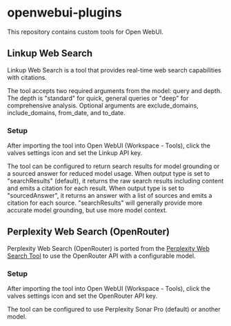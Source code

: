 # openwebui-plugins

This repository contains custom tools for Open WebUI.

## Linkup Web Search

Linkup Web Search is a tool that provides real-time web search capabilities with citations.

The tool accepts two required arguments from the model: query and depth. The depth is "standard" for quick, general queries or "deep" for comprehensive analysis. Optional arguments are exclude_domains, include_domains, from_date, and to_date.

### Setup

After importing the tool into Open WebUI (Workspace - Tools), click the valves settings icon and set the Linkup API key.

The tool can be configured to return search results for model grounding or a sourced answer for reduced model usage. When output type is set to "searchResults" (default), it returns the raw search results including content and emits a citation for each result. When output type is set to "sourcedAnswer", it returns an answer with a list of sources and emits a citation for each source. "searchResults" will generally provide more accurate model grounding, but use more model context.

## Perplexity Web Search (OpenRouter)

Perplexity Web Search (OpenRouter) is ported from the [Perplexity Web Search Tool](https://openwebui.com/t/abhiactually/perplexity) to use the OpenRouter API with a configurable model.

### Setup

After importing the tool into Open WebUI (Workspace - Tools), click the valves settings icon and set the OpenRouter API key.

The tool can be configured to use Perplexity Sonar Pro (default) or another model.
